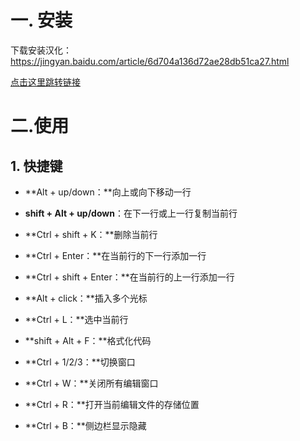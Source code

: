 # 一. 安装

下载安装汉化：<https://jingyan.baidu.com/article/6d704a136d72ae28db51ca27.html>

[点击这里跳转链接](https://jingyan.baidu.com/article/6d704a136d72ae28db51ca27.html)

# 二.使用

## 1. 快捷键

- **Alt + up/down：**向上或向下移动一行
- **shift + Alt +  up/down**：在下一行或上一行复制当前行
- **Ctrl + shift + K：**删除当前行

- **Ctrl + Enter：**在当前行的下一行添加一行

- **Ctrl + shift + Enter：**在当前行的上一行添加一行

- **Alt + click：**插入多个光标

- **Ctrl + L：**选中当前行

- **shift + Alt + F：**格式化代码

- **Ctrl + 1/2/3：**切换窗口

- **Ctrl + W：**关闭所有编辑窗口

- **Ctrl + R：**打开当前编辑文件的存储位置

- **Ctrl + B：**侧边栏显示隐藏

  